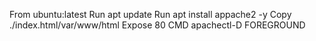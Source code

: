 From ubuntu:latest
Run  apt update
Run  apt install appache2 -y
Copy  ./index.html/var/www/html
Expose 80
CMD  apachectl-D FOREGROUND
